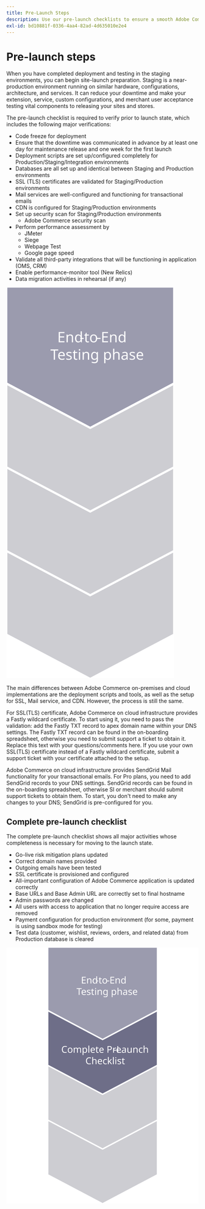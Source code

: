 ```yaml
---
title: Pre-Launch Steps
description: Use our pre-launch checklists to ensure a smooth Adobe Commerce site implementation.
exl-id: bd10881f-0336-4aa4-82ad-4d635010e2e4
---
```

# Pre-launch steps

When you have completed deployment and testing in the staging environments, you can begin site-launch preparation. Staging is a near-production environment running on similar hardware, configurations, architecture, and services. It can reduce your downtime and make your extension, service, custom configurations, and merchant user acceptance testing vital components to releasing your sites and stores.

The pre-launch checklist is required to verify prior to launch state, which includes the following major verifications:

- Code freeze for deployment 
- Ensure that the downtime was communicated in advance by at least one day for maintenance release and one week for the first launch 
- Deployment scripts are set up/configured completely for Production/Staging/Integration environments 
- Databases are all set up and identical between Staging and Production environments 
- SSL (TLS) certificates are validated for Staging/Production environments 
- Mail services are well-configured and functioning for transactional emails 
- CDN is configured for Staging/Production environments 
- Set up security scan for Staging/Production environments 
  - Adobe Commerce security scan 
- Perform performance assessment by 
  - JMeter 
  - Siege 
  - Webpage Test 
  - Google page speed 
- Validate all third-party integrations that will be functioning in application (OMS, CRM) 
- Enable performance-monitor tool (New Relics) 
- Data migration activities in rehearsal (if any) 

![Diagram showing phase 1 of the launch process](../../assets/playbooks/launch-steps-1.svg)

The main differences between Adobe Commerce on-premises and cloud implementations are the deployment scripts and tools, as well as the setup for SSL, Mail service, and CDN. However, the process is still the same.

For SSL(TLS) certificate, Adobe Commerce on cloud infrastructure provides a Fastly wildcard certificate. To start using it, you need to pass the validation: add the Fastly TXT record to apex domain name within your DNS settings. The Fastly TXT record can be found in the on-boarding spreadsheet, otherwise you need to submit support a ticket to obtain it. Replace this text with your questions/comments here. If you use your own SSL(TLS) certificate instead of a Fastly wildcard certificate, submit a support ticket with your certificate attached to the setup. 

Adobe Commerce on cloud infrastructure provides SendGrid Mail functionality for your transactional emails. For Pro plans, you need to add SendGrid records to your DNS settings. SendGrid records can be found in the on-boarding spreadsheet, otherwise SI or merchant should submit support tickets to obtain them. To start, you don't need to make any changes to your DNS; SendGrid is pre-configured for you.

## Complete pre-launch checklist

The complete pre-launch checklist shows all major activities whose completeness is necessary for moving to the launch state.

- Go-live risk mitigation plans updated 
- Correct domain names provided 
- Outgoing emails have been tested 
- SSL certificate is provisioned and configured 
- All-important configuration of Adobe Commerce application is updated correctly 
- Base URLs and Base Admin URL are correctly set to final hostname 
- Admin passwords are changed 
- All users with access to application that no longer require access are removed 
- Payment configuration for production environment (for some, payment is using sandbox mode for testing) 
- Test data (customer, wishlist, reviews, orders, and related data) from Production database is cleared

![Diagram showing phase 2 of the launch process](../../assets/playbooks/launch-steps-2.svg)
